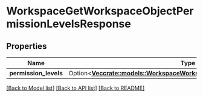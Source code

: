 # WorkspaceGetWorkspaceObjectPermissionLevelsResponse

## Properties

Name | Type | Description | Notes
------------ | ------------- | ------------- | -------------
**permission_levels** | Option<[**Vec<crate::models::WorkspaceWorkspaceObjectPermissionsDescription>**](WorkspaceWorkspaceObjectPermissionsDescription.md)> |  | [optional]

[[Back to Model list]](../README.md#documentation-for-models) [[Back to API list]](../README.md#documentation-for-api-endpoints) [[Back to README]](../README.md)



